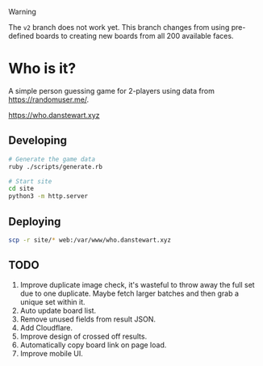 > [!WARNING]
> The `v2` branch does not work yet.
> This branch changes from using pre-defined boards to creating new boards from all 200 available faces.

# Who is it?

A simple person guessing game for 2-players using data from https://randomuser.me/.

https://who.danstewart.xyz

## Developing

```bash
# Generate the game data
ruby ./scripts/generate.rb

# Start site
cd site
python3 -m http.server
```

## Deploying

```bash
scp -r site/* web:/var/www/who.danstewart.xyz
```

## TODO

1. Improve duplicate image check, it's wasteful to throw away the full set due to one duplicate. Maybe fetch larger batches and then grab a unique set within it.
2. Auto update board list.
3. Remove unused fields from result JSON.
4. Add Cloudflare.
5. Improve design of crossed off results.
6. Automatically copy board link on page load.
7. Improve mobile UI.
